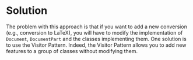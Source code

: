 # Solution

The problem with this approach is that if you want to add a new conversion (e.g., conversion to LaTeX), you will have to modify the implementation of `Document`, `DocumentPart` and the classes implementing them.
One solution is to use the Visitor Pattern. Indeed, the Visitor Pattern allows you to add new features to a group of classes without modifying them.